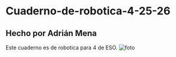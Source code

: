 # Cuaderno-de-robotica-4-25-26
## Hecho por Adrián Mena
Este cuaderno es de robotica para 4 de ESO.
![foto](https://encrypted-tbn0.gstatic.com/images?q=tbn:ANd9GcRMxII6OfGquNOzcrmmxIp5q3oaMU1uR-EbmQ&s)
